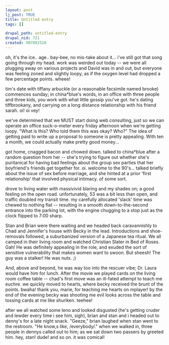 ```yaml
--- 
layout: post
lj_post: TRUE
title: Untitled entry
tags: []

drupal_path: untitled-entry
drupal_nid: 721
created: 907892520
---
```

oh, it's the ice.. age.. bay-bee, no mis-take about it... i've still got that song going through my head. work was weirded out today -- we were all plugging away on various projects and David was in and out, but everyone was feeling zoned and slightly loopy, as if the oxygen level had dropped a few percentage points. wheee!

tim's date with tiffany arbuckle (or a reasonable facsimile named brooke) commences sunday; in china*blue's words, in an office with three people and three kids, you work with what little gossip you've got. he's dating tiffbrookany, and carrying on a long distance relationship with his friend sarah. oi! oi vey!

we've determined that we MUST start doing web consulting, just so we can operate an office suck-o-meter every friday afternoon when we're getting loopy. "What is this? Who told them this was okay? Who?" The idea of getting paid to write up a proposal to someone is pretty appealing. With ten a month, we could actually make pretty good money...

got home, cnagged bacon and chowed down. talked to china*blue after a random question from her -- she's trying to figure out whether she's puritanical for having bad feelings about the group sex parties that her boyfriend's friends get together for. oi. welcome to the 90's... talked briefly about the issue of sex before marriage, and she hinted at a prior 'first relationship' that involved physical intimacy. of some sort.

drove to living water with massivivid blaring and my shades on; a good feeling on the open road. unfortunately, 53 was a bit less than open, and traffic doubled my transit time. my carefully allocated 'slack' time was chewed to nothing flat -- resulting in a smooth down-to-the-second entrance into the parking lot, with the engine chugging to a stop just as the clock flipped to 7:00 sharp.

Stan and Brian were there waiting and we headed back caravannishly to Chad and Jennifer's house with Becky in the lead. Introductions and shoe-removals followed, a suburbanized version of a Japanese tea ritual. We all camped in their living room and watched Christian Slater in Bed of Roses. Gah! He was definitely appealing in the role, and exuded the sort of sensitive vulnerability that makes women want to swoon. But sheesh! The guy was a stalker! He was nuts. ;)

And, above and beyond, he was way too into the rescuer vibe; Dr. Laura would have him for lunch. After the movie we played cards on the living room coffee table -- chad's first move was an ill-fated attempt to teach me euchre. we quickly moved to hearts, where becky received the brunt of the points. bwaha! thank you, marie, for teaching me hearts on mplayer! by the end of the evening becky was shooting me evil looks across the table and tossing cards at me like shuriken. teehee!

after we all watched some leno and looked disgusted (he's getting cruder and lewder every time i see him, sigh), brian and stan and i headed out to denny's for a late night snack. "Geeze," brian laughed when stan went to the restroom. "He know,s like, /everybody/." when we walked in, three people in dennys called out to him; as we sat down two passers by greeted him. hey, stan! dude! and so on. it was comical!
